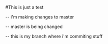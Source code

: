 
#This is just a test

-- i'm making changes to master

-- master is being changed

-- this is my branch where i'm commiting stuff